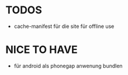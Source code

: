 # TODOS

* cache-manifest für die site für offline use

# NICE TO HAVE

* für android als phonegap anwenung bundlen
